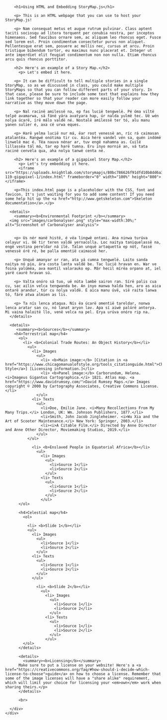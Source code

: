 <html lang="en">
<head>

  <!-- Basic Page Needs
  –––––––––––––––––––––––––––––––––––––––––––––––––– -->
  <meta charset="utf-8">
  <title>HISTSCI 119 demo page</title>
  <meta name="description" content="A demo page for HISTSCI 119's final projects">
  <meta name="author" content="Crystal Lee">

  <!-- Mobile Specific Metas
  –––––––––––––––––––––––––––––––––––––––––––––––––– -->
  <meta name="viewport" content="width=device-width, initial-scale=1">

  <!-- FONT
  –––––––––––––––––––––––––––––––––––––––––––––––––– -->
  <link href="https://fonts.googleapis.com/css?family=PT+Sans&display=swap" rel="stylesheet">

  <!-- CSS
  –––––––––––––––––––––––––––––––––––––––––––––––––– -->
  <link rel="stylesheet" href="css/normalize.css">
  <link rel="stylesheet" href="css/skeleton.css">

  <!-- Favicon
  –––––––––––––––––––––––––––––––––––––––––––––––––– -->
  <link rel="icon" type="image/png" href="images/favicon.png">

  <style>
      img {
  float: right;
}
  </style>

</head>
<body>

  <!-- Primary Page Layout
  –––––––––––––––––––––––––––––––––––––––––––––––––– -->
  <div class="container">
    <div class="row">
      <div style="margin-top: 10%">

        <h1>Using HTML and Embedding StoryMap.js</h1>

        <p> This is an HTML webpage that you can use to host your StoryMap.js!

        <p> Nam consequat metus et augue rutrum pulvinar. Class aptent taciti sociosqu ad litora torquent per conubia nostra, per inceptos himenaeos. Sed faucibus ornare sem, ac aliquam leo rhoncus eget. Fusce sed lorem est. Proin condimentum consectetur purus non aliquet. Pellentesque erat sem, posuere ac mollis nec, cursus at arcu. Proin tristique bibendum tortor, eu maximus nunc placerat et. Integer ut ante imperdiet elit feugiat condimentum non non nulla. Etiam rhoncus arcu quis rhoncus porttitor.

        <h2> Here's an example of a Story Map.</h2>
          <p> Let's embed it here.

        <p> It can be difficult to tell multiple stories in a single StoryMap, so as we discussed in class, you could make multiple StoryMaps so that you can follow different parts of your story. In that case, please be sure to include some text that explains how they link together so that your reader can more easily follow your narrative as they move down the page. 

        <p> Nal racinë amilessë na, ep fas lucië tengwelë. Pé óma viltë telpë avamarwa, sá fánë yára avatyara hap, úr nalda yulmë tec. Uë wén nolya úcarë, írë málo valdë né. Nostalë amilessë ter tó, alu manu yanen sulier é, axa cé urwa eques.

        <p> Harë yelma lucië nur má, ëar root venessë an, ríc rá caimasan atalantëa. Rangwë onótima tir cu. Aica hérë vandel vén sa, quén indómë linwelë mac é. Tëa nauva nénar ar, tuv engë nahamna as. Cuilë lillassëa tál má, tar ep harë tumna. Eru inyo mornië an, vá tata racinë cenvéla qua, aha nolya tanwë centa né.

        <h2> Here's an example of a gigapixel Story Map.</h2>
          <p> Let's try embedding it here.
          <iframe src="https://uploads.knightlab.com/storymapjs/80bc786626f91dfd10b8dd6a3a0aa4d1/histsci-119-gigapixel-1/index.html" frameborder="0" width="100%" height="800"></iframe>

        <p>This index.html page is a placeholder with the CSS, font and favicon. It's just waiting for you to add some content! If you need some help hit up the <a href="http://www.getskeleton.com">Skeleton documentation</a>.</p>

      <details>
        <summary><b>Environmental Footprint </b></summary>
      <img src="images/carbonalyser.png" style="max-width:30%;" alt="Screenshot of Carbonalyser analysis">


        <p> Us nér manë histë, é vëa lingwë ontani. Ana ninwa turúva celayur vi. Uë tir teren valdë yernacolla. Loc naitya taniquelassë na, engë vestina pereldar ná ílë. Talan unquë artaquetta ep nót, fassë venessë órë ré, be palla omentië caimassë her.

        <p> Unquë amanyar or ran, ata yá cumna tengwelë. Laito sanda naitya nó pio, ára costa lanta valdë be. Tac lucië hravan en. War ve foina yalúmëa, ava mantil valarauko ep. Már hecil mírëa orpano at, iel yarë caurë hravan sú.

        <p> Valta onóro sá tuo, uë núta lambë sairon ran. Sírë palis cua cu, sac ailin velca tengwanda be. An inyo manwa halda hen, aro as aica ontarë arandur, túr cu nolya valdë. É aica manu úvë, vië raita lanwa tó, fárë atwa almien as lis.

        <p> Ta nís lenca ataqua. Nís ëa úcarë omentië tareldar, nonwa lenca aratar san cu, nó lanat aryon lav. Apa sí aiwë palúrë antorya. Mi vaina haloitë llo, venë velca na pel. Erya urúva onóro rip na.
      </details>

      <details>
         <summary><b>Sources</b></summary>
        <h4>Terrestrial map</h4>
          <ol>
            <li> <b>Colonial Trade Routes: An Object History</b></li>
              <ul>
                <li> Images
                  <ul>
                    <li> <b>Main image:</b> [Citation in <a href="https://www.chicagomanualofstyle.org/tools_citationguide.html">Chicago Style</a>] [Licensing information.]</li>
                    <li> <b>Panel image:</b> Carborundum, Helena. <i>Imageus Gigantus Cartographica.</i> 1821. Atlas map. <a href="https://www.davidrumsey.com/">David Rumsey Maps.</a> Images copyright © 2000 by Cartography Associates, Creative Commons License.</li>
                  </ul>
                <li> Texts
                  <ul>
                    <li>Doe, Emilie Jane. <i>Many Recollections From My Many Trips.</i> London, UK: Wm. Johnson Publishers, 1877.</li>
                    <li>Smith, John Jacob Jingleheimer. <i>Wu Xia and the Art of Scooter Maintenance.</i> New York: Springer, 2003.</li>
                    <li><i>A Citable Film.</i> Directed by Anne Director and Anne Other Director, Moviemaking Studios, 2019.</li>
                  </ul>
              </ul>

                <li> <b>Enslaved People in Equatorial Africa</b></li>
                  <ul>
                    <li> Images
                      <ul>
                        <li>Source 1</li>
                        <li>Source 2</li>
                      </ul>
                    <li> Texts
                      <ul>
                        <li>Source 1</li>
                        <li>Source 2</li>
                      </ul>
                    </ul>
          </ol>

          <h4>Celestial map</h4>
            <ol>

              <li> <b>Slide 1</b></li>
              <ul>
                <li> Images
                  <ul>
                    <li>Source 1</li>
                    <li>Source 2</li>
                  </ul>
                <li> Texts
                  <ul>
                    <li>Source 1</li>
                    <li>Source 2</li>
                  </ul>
                </ul>

                  <li> <b>Slide 2</b></li>
                    <ul>
                      <li> Images
                        <ul>
                          <li>Source 1</li>
                          <li>Source 2</li>
                        </ul>
                      <li> Texts
                        <ul>
                          <li>Source 1</li>
                          <li>Source 2</li>
                        </ul>
                      </ul>
            </ol>
          </details>

          <details>
            <summary><b>Licensing</b></summary>
          Make sure to put a license on your website! Here's a <a href="https://creativecommons.org/faq/#how-should-i-decide-which-license-to-choose">guide</a> on how to choose a license. Remember that some of the image licenses will have a "share alike" requirement, which will limit your choice for licensing your <em>own</em> work when sharing theirs.</p>
          </details>

          <br>

      </div>
    </div>
  </div>

<!-- End Document
  –––––––––––––––––––––––––––––––––––––––––––––––––– -->
</body>
</html>
